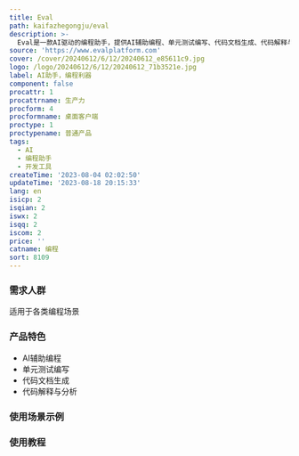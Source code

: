```yaml
---
title: Eval
path: kaifazhegongju/eval
description: >-
  Eval是一款AI驱动的编程助手，提供AI辅助编程、单元测试编写、代码文档生成、代码解释与分析等功能。它支持多种编程语言，集成于各种IDE，提高编码效率。通过个性化建议、快速解决方案搜索和加速调试过程，提升生产力。定价根据使用计划不同而有所变化，定位为提升开发者编码效率的工具。
source: 'https://www.evalplatform.com'
cover: /cover/20240612/6/12/20240612_e85611c9.jpg
logo: /logo/20240612/6/12/20240612_71b3521e.jpg
label: AI助手，编程利器
component: false
procattr: 1
procattrname: 生产力
procform: 4
procformname: 桌面客户端
proctype: 1
proctypename: 普通产品
tags:
  - AI
  - 编程助手
  - 开发工具
createTime: '2023-08-04 02:02:50'
updateTime: '2023-08-18 20:15:33'
lang: en
isicp: 2
isqian: 2
iswx: 2
isqq: 2
iscom: 2
price: ''
catname: 编程
sort: 8109
---
```




### 需求人群
适用于各类编程场景

### 产品特色
- AI辅助编程
- 单元测试编写
- 代码文档生成
- 代码解释与分析

### 使用场景示例


### 使用教程


  
